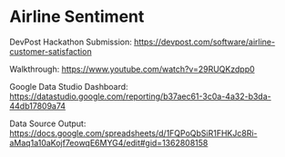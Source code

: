 # Airline Sentiment

DevPost Hackathon Submission: https://devpost.com/software/airline-customer-satisfaction

Walkthrough: https://www.youtube.com/watch?v=29RUQKzdpp0

Google Data Studio Dashboard: https://datastudio.google.com/reporting/b37aec61-3c0a-4a32-b3da-44db17809a74

Data Source Output: https://docs.google.com/spreadsheets/d/1FQPoQbSiR1FHKJc8Ri-aMaq1a10aKojf7eowqE6MYG4/edit#gid=1362808158 
